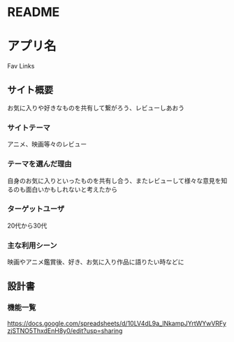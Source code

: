 # README

# アプリ名
Fav Links

## サイト概要
お気に入りや好きなものを共有して繋がろう、レビューしあおう

### サイトテーマ
アニメ、映画等々のレビュー

### テーマを選んだ理由
自身のお気に入りといったものを共有し合う、またレビューして様々な意見を知るのも面白いかもしれないと考えたから

### ターゲットユーザ
20代から30代

### 主な利用シーン
映画やアニメ鑑賞後、好き、お気に入り作品に語りたい時などに

## 設計書

### 機能一覧
https://docs.google.com/spreadsheets/d/10LV4dL9a_lNkampJYrtWYwVRFyzjSTNO5ThxdEnH8y0/edit?usp=sharing
